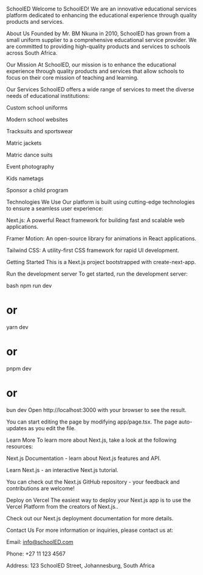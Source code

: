 SchoolED
Welcome to SchoolED! We are an innovative educational services platform dedicated to enhancing the educational experience through quality products and services.

About Us
Founded by Mr. BM Nkuna in 2010, SchoolED has grown from a small uniform supplier to a comprehensive educational service provider. We are committed to providing high-quality products and services to schools across South Africa.

Our Mission
At SchoolED, our mission is to enhance the educational experience through quality products and services that allow schools to focus on their core mission of teaching and learning.

Our Services
SchoolED offers a wide range of services to meet the diverse needs of educational institutions:

Custom school uniforms

Modern school websites

Tracksuits and sportswear

Matric jackets

Matric dance suits

Event photography

Kids nametags

Sponsor a child program

Technologies We Use
Our platform is built using cutting-edge technologies to ensure a seamless user experience:

Next.js: A powerful React framework for building fast and scalable web applications.

Framer Motion: An open-source library for animations in React applications.

Tailwind CSS: A utility-first CSS framework for rapid UI development.

Getting Started
This is a Next.js project bootstrapped with create-next-app.

Run the development server
To get started, run the development server:

bash
npm run dev
# or
yarn dev
# or
pnpm dev
# or
bun dev
Open http://localhost:3000 with your browser to see the result.

You can start editing the page by modifying app/page.tsx. The page auto-updates as you edit the file.

Learn More
To learn more about Next.js, take a look at the following resources:

Next.js Documentation - learn about Next.js features and API.

Learn Next.js - an interactive Next.js tutorial.

You can check out the Next.js GitHub repository - your feedback and contributions are welcome!

Deploy on Vercel
The easiest way to deploy your Next.js app is to use the Vercel Platform from the creators of Next.js..

Check out our Next.js deployment documentation for more details.

Contact Us
For more information or inquiries, please contact us at:

Email: info@schoolED.com

Phone: +27 11 123 4567

Address: 123 SchoolED Street, Johannesburg, South Africa
